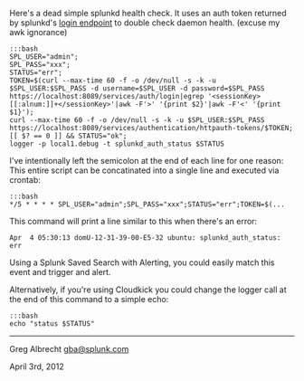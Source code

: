 Here's a dead simple splunkd health check. It uses an auth token
returned by splunkd's
[login endpoint](http://docs.splunk.com/Documentation/Splunk/latest/RESTAPI/RESTaccess#authentication.2Fhttpauth-tokens)
to double check daemon health. (excuse my awk ignorance)

    :::bash
    SPL_USER="admin";
    SPL_PASS="xxx";
    STATUS="err";
    TOKEN=$(curl --max-time 60 -f -o /dev/null -s -k -u $SPL_USER:$SPL_PASS -d username=$SPL_USER -d password=$SPL_PASS https://localhost:8089/services/auth/login|egrep '<sessionKey>[[:alnum:]]+</sessionKey>'|awk -F'>' '{print $2}'|awk -F'<' '{print $1}');
    curl --max-time 60 -f -o /dev/null -s -k -u $SPL_USER:$SPL_PASS https://localhost:8089/services/authentication/httpauth-tokens/$TOKEN;
    [[ $? == 0 ]] && STATUS="ok";
    logger -p local1.debug -t splunkd_auth_status $STATUS

I've intentionally left the semicolon at the end of each line for one
reason: This entire script can be concatinated into a single line and
executed via crontab:

    :::bash
    */5 * * * * SPL_USER="admin";SPL_PASS="xxx";STATUS="err";TOKEN=$(...

This command will print a line similar to this when there's an error:

    Apr  4 05:30:13 domU-12-31-39-00-E5-32 ubuntu: splunkd_auth_status: err

Using a Splunk Saved Search with Alerting, you could easily match this event
and trigger and alert.


Alternatively, if you're using Cloudkick you could change the logger
call at the end of this command to a simple echo:

    :::bash
    echo "status $STATUS"

-------------
Greg Albrecht <gba@splunk.com></br>

April 3rd, 2012
